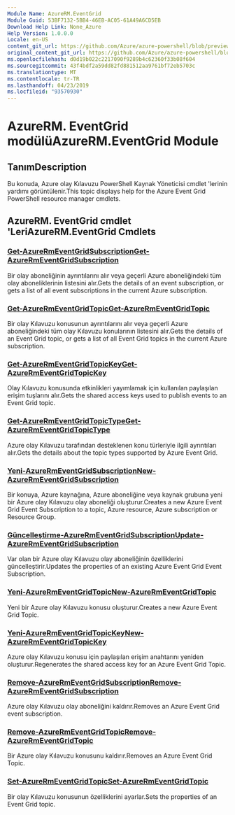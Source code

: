 ```yaml
---
Module Name: AzureRM.EventGrid
Module Guid: 53BF7132-5BB4-46EB-AC05-61A49A6CD5EB
Download Help Link: None_Azure
Help Version: 1.0.0.0
Locale: en-US
content_git_url: https://github.com/Azure/azure-powershell/blob/preview/src/ResourceManager/EventGrid/Commands.EventGrid/help/AzureRM.EventGrid.md
original_content_git_url: https://github.com/Azure/azure-powershell/blob/preview/src/ResourceManager/EventGrid/Commands.EventGrid/help/AzureRM.EventGrid.md
ms.openlocfilehash: d0d19b022c2217090f9289b4c62360f33b08f604
ms.sourcegitcommit: 43f4bdf2a59dd82fd881512aa9761bf72eb5703c
ms.translationtype: MT
ms.contentlocale: tr-TR
ms.lasthandoff: 04/23/2019
ms.locfileid: "93570930"
---
```

# <span data-ttu-id="7de87-101">AzureRM. EventGrid modülü</span><span class="sxs-lookup"><span data-stu-id="7de87-101">AzureRM.EventGrid Module</span></span>
## <span data-ttu-id="7de87-102">Tanım</span><span class="sxs-lookup"><span data-stu-id="7de87-102">Description</span></span>
<span data-ttu-id="7de87-103">Bu konuda, Azure olay Kılavuzu PowerShell Kaynak Yöneticisi cmdlet 'lerinin yardımı görüntülenir.</span><span class="sxs-lookup"><span data-stu-id="7de87-103">This topic displays help for the Azure Event Grid PowerShell resource manager cmdlets.</span></span>

## <span data-ttu-id="7de87-104">AzureRM. EventGrid cmdlet 'Leri</span><span class="sxs-lookup"><span data-stu-id="7de87-104">AzureRM.EventGrid Cmdlets</span></span>
### [<span data-ttu-id="7de87-105">Get-AzureRmEventGridSubscription</span><span class="sxs-lookup"><span data-stu-id="7de87-105">Get-AzureRmEventGridSubscription</span></span>](Get-AzureRmEventGridSubscription.md)
<span data-ttu-id="7de87-106">Bir olay aboneliğinin ayrıntılarını alır veya geçerli Azure aboneliğindeki tüm olay aboneliklerinin listesini alır.</span><span class="sxs-lookup"><span data-stu-id="7de87-106">Gets the details of an event subscription, or gets a list of all event subscriptions in the current Azure subscription.</span></span>

### [<span data-ttu-id="7de87-107">Get-AzureRmEventGridTopic</span><span class="sxs-lookup"><span data-stu-id="7de87-107">Get-AzureRmEventGridTopic</span></span>](Get-AzureRmEventGridTopic.md)
<span data-ttu-id="7de87-108">Bir olay Kılavuzu konusunun ayrıntılarını alır veya geçerli Azure aboneliğindeki tüm olay Kılavuzu konularının listesini alır.</span><span class="sxs-lookup"><span data-stu-id="7de87-108">Gets the details of an Event Grid topic, or gets a list of all Event Grid topics in the current Azure subscription.</span></span>

### [<span data-ttu-id="7de87-109">Get-AzureRmEventGridTopicKey</span><span class="sxs-lookup"><span data-stu-id="7de87-109">Get-AzureRmEventGridTopicKey</span></span>](Get-AzureRmEventGridTopicKey.md)
<span data-ttu-id="7de87-110">Olay Kılavuzu konusunda etkinlikleri yayımlamak için kullanılan paylaşılan erişim tuşlarını alır.</span><span class="sxs-lookup"><span data-stu-id="7de87-110">Gets the shared access keys used to publish events to an Event Grid topic.</span></span>

### [<span data-ttu-id="7de87-111">Get-AzureRmEventGridTopicType</span><span class="sxs-lookup"><span data-stu-id="7de87-111">Get-AzureRmEventGridTopicType</span></span>](Get-AzureRmEventGridTopicType.md)
<span data-ttu-id="7de87-112">Azure olay Kılavuzu tarafından desteklenen konu türleriyle ilgili ayrıntıları alır.</span><span class="sxs-lookup"><span data-stu-id="7de87-112">Gets the details about the topic types supported by Azure Event Grid.</span></span>

### [<span data-ttu-id="7de87-113">Yeni-AzureRmEventGridSubscription</span><span class="sxs-lookup"><span data-stu-id="7de87-113">New-AzureRmEventGridSubscription</span></span>](New-AzureRmEventGridSubscription.md)
<span data-ttu-id="7de87-114">Bir konuya, Azure kaynağına, Azure aboneliğine veya kaynak grubuna yeni bir Azure olay Kılavuzu olay aboneliği oluşturur.</span><span class="sxs-lookup"><span data-stu-id="7de87-114">Creates a new Azure Event Grid Event Subscription to a topic, Azure resource, Azure subscription or Resource Group.</span></span>

### [<span data-ttu-id="7de87-115">Güncelleştirme-AzureRmEventGridSubscription</span><span class="sxs-lookup"><span data-stu-id="7de87-115">Update-AzureRmEventGridSubscription</span></span>](Update-AzureRmEventGridSubscription.md)
<span data-ttu-id="7de87-116">Var olan bir Azure olay Kılavuzu olay aboneliğinin özelliklerini güncelleştirir.</span><span class="sxs-lookup"><span data-stu-id="7de87-116">Updates the properties of an existing Azure Event Grid Event Subscription.</span></span>

### [<span data-ttu-id="7de87-117">Yeni-AzureRmEventGridTopic</span><span class="sxs-lookup"><span data-stu-id="7de87-117">New-AzureRmEventGridTopic</span></span>](New-AzureRmEventGridTopic.md)
<span data-ttu-id="7de87-118">Yeni bir Azure olay Kılavuzu konusu oluşturur.</span><span class="sxs-lookup"><span data-stu-id="7de87-118">Creates a new Azure Event Grid Topic.</span></span>

### [<span data-ttu-id="7de87-119">Yeni-AzureRmEventGridTopicKey</span><span class="sxs-lookup"><span data-stu-id="7de87-119">New-AzureRmEventGridTopicKey</span></span>](New-AzureRmEventGridTopicKey.md)
<span data-ttu-id="7de87-120">Azure olay Kılavuzu konusu için paylaşılan erişim anahtarını yeniden oluşturur.</span><span class="sxs-lookup"><span data-stu-id="7de87-120">Regenerates the shared access key for an Azure Event Grid Topic.</span></span>

### [<span data-ttu-id="7de87-121">Remove-AzureRmEventGridSubscription</span><span class="sxs-lookup"><span data-stu-id="7de87-121">Remove-AzureRmEventGridSubscription</span></span>](Remove-AzureRmEventGridSubscription.md)
<span data-ttu-id="7de87-122">Azure olay Kılavuzu olay aboneliğini kaldırır.</span><span class="sxs-lookup"><span data-stu-id="7de87-122">Removes an Azure Event Grid event subscription.</span></span>

### [<span data-ttu-id="7de87-123">Remove-AzureRmEventGridTopic</span><span class="sxs-lookup"><span data-stu-id="7de87-123">Remove-AzureRmEventGridTopic</span></span>](Remove-AzureRmEventGridTopic.md)
<span data-ttu-id="7de87-124">Bir Azure olay Kılavuzu konusunu kaldırır.</span><span class="sxs-lookup"><span data-stu-id="7de87-124">Removes an Azure Event Grid Topic.</span></span>

### [<span data-ttu-id="7de87-125">Set-AzureRmEventGridTopic</span><span class="sxs-lookup"><span data-stu-id="7de87-125">Set-AzureRmEventGridTopic</span></span>](Set-AzureRmEventGridTopic.md)
<span data-ttu-id="7de87-126">Bir olay Kılavuzu konusunun özelliklerini ayarlar.</span><span class="sxs-lookup"><span data-stu-id="7de87-126">Sets the properties of an Event Grid topic.</span></span>
